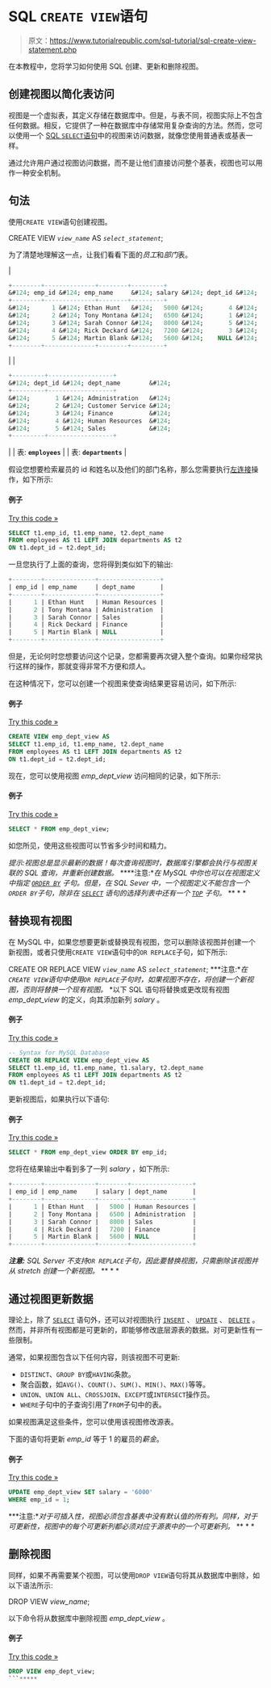 # SQL `CREATE VIEW`语句

> 原文：<https://www.tutorialrepublic.com/sql-tutorial/sql-create-view-statement.php>

在本教程中，您将学习如何使用 SQL 创建、更新和删除视图。

## 创建视图以简化表访问

视图是一个虚拟表，其定义存储在数据库中。但是，与表不同，视图实际上不包含任何数据。相反，它提供了一种在数据库中存储常用复杂查询的方法。然而，您可以使用一个 [SQL `SELECT`语句](sql-select-statement.php)中的视图来访问数据，就像您使用普通表或基表一样。

通过允许用户通过视图访问数据，而不是让他们直接访问整个基表，视图也可以用作一种安全机制。

## 句法

使用`CREATE VIEW`语句创建视图。

CREATE VIEW *`view_name`* AS *`select_statement`*;

为了清楚地理解这一点，让我们看看下面的*员工*和*部门*表。

| 

```sql
+--------+--------------+--------+---------+
&#124; emp_id &#124; emp_name     &#124; salary &#124; dept_id &#124;
+--------+--------------+--------+---------+
&#124;      1 &#124; Ethan Hunt   &#124;   5000 &#124;       4 &#124;
&#124;      2 &#124; Tony Montana &#124;   6500 &#124;       1 &#124;
&#124;      3 &#124; Sarah Connor &#124;   8000 &#124;       5 &#124;
&#124;      4 &#124; Rick Deckard &#124;   7200 &#124;       3 &#124;
&#124;      5 &#124; Martin Blank &#124;   5600 &#124;    NULL &#124;
+--------+--------------+--------+---------+

```

 |  | 

```sql
+---------+------------------+
&#124; dept_id &#124; dept_name        &#124;
+---------+------------------+
&#124;       1 &#124; Administration   &#124;
&#124;       2 &#124; Customer Service &#124;
&#124;       3 &#124; Finance          &#124;
&#124;       4 &#124; Human Resources  &#124;
&#124;       5 &#124; Sales            &#124;
+---------+------------------+

```

 |
| 表: **`employees`** |  | 表: **`departments`** |

假设您想要检索雇员的 id 和姓名以及他们的部门名称，那么您需要执行[左连接](sql-left-join-operation.php)操作，如下所示:

#### 例子

[Try this code »](../codelab.php?topic=sql&file=join-query "Try this code using online Editor")

```sql
SELECT t1.emp_id, t1.emp_name, t2.dept_name
FROM employees AS t1 LEFT JOIN departments AS t2
ON t1.dept_id = t2.dept_id;
```

一旦您执行了上面的查询，您将得到类似如下的输出:

```sql
+--------+--------------+-----------------+
| emp_id | emp_name     | dept_name       |
+--------+--------------+-----------------+
|      1 | Ethan Hunt   | Human Resources |
|      2 | Tony Montana | Administration  |
|      3 | Sarah Connor | Sales           |
|      4 | Rick Deckard | Finance         |
|      5 | Martin Blank | NULL            |
+--------+--------------+-----------------+

```

但是，无论何时您想要访问这个记录，您都需要再次键入整个查询。如果你经常执行这样的操作，那就变得非常不方便和烦人。

在这种情况下，您可以创建一个视图来使查询结果更容易访问，如下所示:

#### 例子

[Try this code »](../codelab.php?topic=sql&file=create-a-view "Try this code using online Editor")

```sql
CREATE VIEW emp_dept_view AS
SELECT t1.emp_id, t1.emp_name, t2.dept_name
FROM employees AS t1 LEFT JOIN departments AS t2
ON t1.dept_id = t2.dept_id;
```

现在，您可以使用视图 *emp_dept_view* 访问相同的记录，如下所示:

#### 例子

[Try this code »](../codelab.php?topic=sql&file=retrieve-data-through-a-view "Try this code using online Editor")

```sql
SELECT * FROM emp_dept_view;
```

如您所见，使用这些视图可以节省多少时间和精力。

 *提示:视图总是显示最新的数据！每次查询视图时，数据库引擎都会执行与视图关联的 SQL 查询，并重新创建数据。*  ****注意:**在 MySQL 中你也可以在视图定义中指定 [`ORDER BY`](sql-order-by-clause.php) 子句。但是，在 SQL Sever 中，一个视图定义不能包含一个`ORDER BY`子句，除非在 [`SELECT`](sql-select-statement.php) 语句的选择列表中还有一个 [`TOP`](sql-top-clause.php) 子句。*  ** * *

## 替换现有视图

在 MySQL 中，如果您想要更新或替换现有视图，您可以删除该视图并创建一个新视图，或者只使用`CREATE VIEW`语句中的`OR REPLACE`子句，如下所示:

CREATE OR REPLACE VIEW *`view_name`* AS *`select_statement`*; ***注意:**在`CREATE VIEW`语句中使用`OR REPLACE`子句时，如果视图不存在，将创建一个新视图，否则将替换一个现有视图。*  *以下 SQL 语句将替换或更改现有视图 *emp_dept_view* 的定义，向其添加新列 *salary* 。

#### 例子

[Try this code »](javascript:void(0); "Not Supported in Web SQL")

```sql
-- Syntax for MySQL Database 
CREATE OR REPLACE VIEW emp_dept_view AS
SELECT t1.emp_id, t1.emp_name, t1.salary, t2.dept_name
FROM employees AS t1 LEFT JOIN departments AS t2
ON t1.dept_id = t2.dept_id;
```

更新视图后，如果执行以下语句:

#### 例子

[Try this code »](../codelab.php?topic=sql&file=querying-a-view "Try this code using online Editor")

```sql
SELECT * FROM emp_dept_view ORDER BY emp_id;
```

您将在结果输出中看到多了一列 *salary* ，如下所示:

```sql
+--------+--------------+--------+-----------------+
| emp_id | emp_name     | salary | dept_name       |
+--------+--------------+--------+-----------------+
|      1 | Ethan Hunt   |   5000 | Human Resources |
|      2 | Tony Montana |   6500 | Administration  |
|      3 | Sarah Connor |   8000 | Sales           |
|      4 | Rick Deckard |   7200 | Finance         |
|      5 | Martin Blank |   5600 | NULL            |
+--------+--------------+--------+-----------------+

```

 ***注意:** SQL Server 不支持`OR REPLACE`子句，因此要替换视图，只需删除该视图并从 stretch 创建一个新视图。*  ** * *

## 通过视图更新数据

理论上，除了 [`SELECT`](sql-select-statement.php) 语句外，还可以对视图执行 [`INSERT`](sql-insert-statement.php) 、 [`UPDATE`](sql-update-statement.php) 、 [`DELETE`](sql-delete-statement.php) 。然而，并非所有视图都是可更新的，即能够修改底层源表的数据。对可更新性有一些限制。

通常，如果视图包含以下任何内容，则该视图不可更新:

*   `DISTINCT`、`GROUP BY`或`HAVING`条款。
*   聚合函数，如`AVG()`、`COUNT()`、`SUM()`、`MIN()`、`MAX()`等等。
*   `UNION`、`UNION ALL`、`CROSSJOIN`、`EXCEPT`或`INTERSECT`操作员。
*   `WHERE`子句中的子查询引用了`FROM`子句中的表。

如果视图满足这些条件，您可以使用该视图修改源表。

下面的语句将更新 *emp_id* 等于 1 的雇员的*薪金*。

#### 例子

[Try this code »](javascript:void(0); "Not Supported in Web SQL")

```sql
UPDATE emp_dept_view SET salary = '6000' 
WHERE emp_id = 1;
```

 ***注意:**对于可插入性，视图必须包含基表中没有默认值的所有列。同样，对于可更新性，视图中的每个可更新列都必须对应于源表中的一个可更新列。*  ** * *

## 删除视图

同样，如果不再需要某个视图，可以使用`DROP VIEW`语句将其从数据库中删除，如以下语法所示:

DROP VIEW *view_name*;

以下命令将从数据库中删除视图 *emp_dept_view* 。

#### 例子

[Try this code »](../codelab.php?topic=sql&file=remove-a-view-from-the-database "Try this code using online Editor")

```sql
DROP VIEW emp_dept_view;
```*****